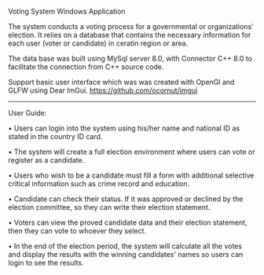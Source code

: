 Voting System Windows Application

The system conducts a voting process for a governmental or organizations’ election. It relies on a database that contains the necessary information for each user (voter or candidate) in ceratin region or area.

The data base was built using MySql server 8.0, with Connector C++ 8.0 to facilitate the connection from C++ source code. 

Support basic user interface which was was created with OpenGl and GLFW using Dear ImGui. https://github.com/ocornut/imgui

-----------------------------------------------

User Guide:

•	Users can login into the system using his/her name and national ID as stated in the country ID card. 

•	The system will create a full election environment where users can vote or register as a candidate.

•	Users who wish to be a candidate must fill a form with additional selective critical information such as crime record and education.

•	Candidate can check their status. If it was approved or declined by the election committee, so they can write their election statement.

•	Voters can view the proved candidate data and their election statement, then they can vote to whoever they select.

•	In the end of the election period, the system will calculate all the votes and display the results with the winning candidates' names so users can login to see the       results.



